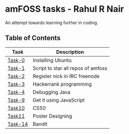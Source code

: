 
# amFOSS tasks - Rahul R Nair
An attempt towards learning further in coding. 

## Table of Contents


| Task | Description |
| --- | --- |
| <a href="https://github.com/dudeRAH/amfoss-tasks/tree/main/Task-0">Task-0</a> | Installing Ubuntu |
| <a href="https://github.com/dudeRAH/amfoss-tasks/tree/main/Task-1">Task-1</a> | Script to star all repos of amfoss |
| <a href="https://github.com/dudeRAH/amfoss-tasks/tree/main/Task-2">Task-2</a> | Register nick in IRC freenode |
| <a href="https://github.com/dudeRAH/amfoss-tasks/tree/main/Task-3">Task-3</a> | Hackerrank programming |
| <a href="https://github.com/dudeRAH/amfoss-tasks/tree/main/Task-4">Task-4</a> | Debugging Java |
| <a href="https://github.com/dudeRAH/amfoss-tasks/tree/main/Task-9">Task-9</a> | Get it using JavaScript |
| <a href="https://github.com/dudeRAH/amfoss-tasks/tree/main/Task-10">Task10</a> | CS50 |
| <a href="https://github.com/dudeRAH/amfoss-tasks/tree/main/Task-11">Task11</a> | Poster Designing |
| <a href="https://github.com/dudeRAH/amfoss-tasks/tree/main/Task-14">Task-14</a> | Bandit |
